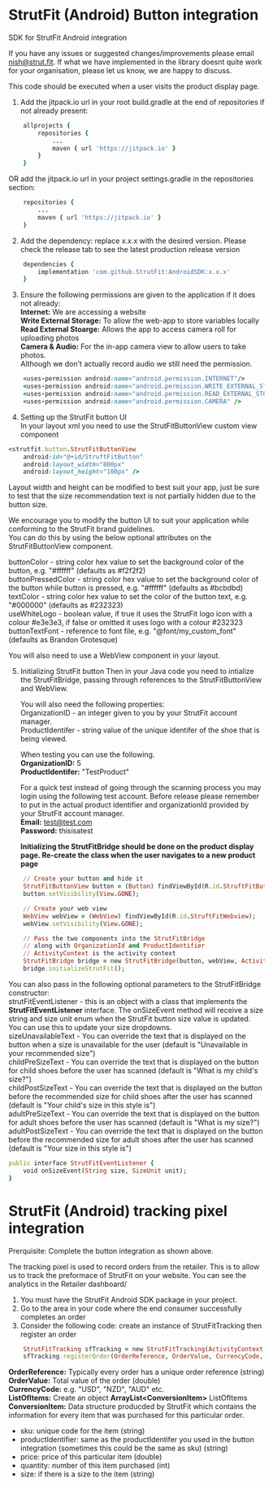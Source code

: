 # StrutFit (Android) Button integration
SDK for StrutFit Android integration

If you have any issues or suggested changes/improvements please email nish@strut.fit. 
If what we have implemented in the library doesnt quite work for your organisation, please let us know, we are happy to discuss.

This code should be executed when a user visits the product display page.


1. Add the jitpack.io url in your root build.gradle at the end of repositories if not already present:
```ruby
	allprojects {
		repositories {
			...
			maven { url 'https://jitpack.io' }
		}
	}
```
OR add the jitpack.io url in your project settings.gradle in the repositories section:
```ruby
	repositories {
		...
		maven { url 'https://jitpack.io' }
	}
``` 
  
2. Add the dependency: replace x.x.x with the desired version. Please check the release tab to see the latest production release version
```ruby
	dependencies {
		implementation 'com.github.StrutFit:AndroidSDK:x.x.x'
	}
```

3. Ensure the following permissions are given to the application if it does not already:  
	**Internet:** We are accessing a website  
	**Write External Storage:** To allow the web-app to store variables locally  
	**Read External Stoarge:** Allows the app to access camera roll for uploading photos  
	**Camera & Audio:** For the in-app camera view to allow users to take photos.  
			Although we don't actually record audio we still need the permission.
```ruby
	<uses-permission android:name="android.permission.INTERNET"/>
	<uses-permission android:name="android.permission.WRITE_EXTERNAL_STORAGE" />
	<uses-permission android:name="android.permission.READ_EXTERNAL_STORAGE" />
	<uses-permission android:name="android.permission.CAMERA" />
```

4. Setting up the StrutFit button UI  
	In your layout xml you need to use the StrutFitButtonView custom view component
```ruby
<strutfit.button.StrutFitButtonView
	android:id="@+id/StruftFitButton"
	android:layout_width="800px"
	android:layout_height="100px" />
```  

Layout width and height can be modified to best suit your app, just be sure to test that the size recommendation text is not partially hidden due to the button size.  

We encourage you to modify the button UI to suit your application while conforming to the StrutFit brand guidelines.  
You can do this by using the below optional attributes on the StrutFitButtonView component.  

buttonColor - string color hex value to set the background color of the button, e.g. "#ffffff" (defaults as #f2f2f2)  
buttonPressedColor - string color hex value to set the background color of the button while button is pressed, e.g. "#ffffff" (defaults as #bcbdbd)  
textColor - string color hex value to set the color of the button text, e.g. "#000000" (defaults as #232323)  
useWhiteLogo - boolean value, if true it uses the StrutFit logo icon with a colour #e3e3e3, if false or omitted it uses logo with a colour #232323  
buttonTextFont - reference to font file, e.g. "@font/my_custom_font" (defaults as Brandon Grotesque)  

You will also need to use a WebView component in your layout.  
	
5. Initializing StrutFit button 
	Then in your Java code you need to intialize the StrutFitBridge, passing through references to the StrutFitButtonView and WebView.  

	You will also need the following properties:  
	OrganizationID - an integer given to you by your StrutFit account manager.  
	ProductIdentifer  - string value of the unique identifer of the shoe that is being viewed.  

	When testing you can use the following.  
	**OrganizationID:** 5  
	**ProductIdentifer:** "TestProduct" 

	For a quick test instead of going through the scanning process you may login using the following test account. 
	Before release please remember to put in the actual product identifier and organizationId provided by your StrutFit account manager.  
	**Email:** test@test.com  
	**Password:** thisisatest  

	**Initializing the StrutFitBridge should be done on the product display page.
	Re-create the class when the user navigates to a new product page**

```ruby
	// Create your button and hide it
	StrutFitButtonView button = (Button) findViewById(R.id.StruftFitButton);
	button.setVisibility(View.GONE);

	// Create your web view
	WebView webView = (WebView) findViewById(R.id.StruftFitWebview);
	webView.setVisibility(View.GONE);

	// Pass the two components into the StrutFitBridge
	// along with OrganizationId and ProductIdentifier
	// ActivityContext is the activity context  
	StrutFitBridge bridge = new StrutFitBridge(button, webView, ActivityContext, OrganizationID, ProductIdentifier);
	bridge.initializeStrutFit();
```
You can also pass in the following optional parameters to the StrutFitBridge constructor:  
strutFitEventListener - this is an object with a class that implements the **StrutFitEventListener** interface. The onSizeEvent method will receive a size string and size unit enum when the StrutFit button size value is updated. You can use this to update your size dropdowns.   
sizeUnavailableText - You can override the text that is displayed on the button when a size is unavailable for the user (default is "Unavailable in your recommended size")  
childPreSizeText - You can override the text that is displayed on the button for child shoes before the user has scanned (default is "What is my child's size?")  
childPostSizeText - You can override the text that is displayed on the button before the recommended size for child shoes after the user has scanned (default is "Your child's size in this style is")  
adultPreSizeText - You can override the text that is displayed on the button for adult shoes before the user has scanned  (default is "What is my size?")  
adultPostSizeText - You can override the text that is displayed on the button before the recommended size for adult shoes after the user has scanned (default is "Your size in this style is")  
 
```ruby
public interface StrutFitEventListener {
    void onSizeEvent(String size, SizeUnit unit);
}

```

# StrutFit (Android) tracking pixel integration
Prerquisite: Complete the button integration as shown above.

The tracking pixel is used to record orders from the retailer. This is to allow us to track the preformace of StrutFit on your website.
You can see the analytics in the Retailer dashboard/

1. You must have the StrutFit Android SDK package in your project.
2. Go to the area in your code where the end consumer successfully completes an order
3. Consider the following code: create an instance of StrutFitTracking then register an order

```ruby
	StrutFitTracking sfTracking = new StrutFitTracking(ActivityContext, OrganizationID);
	sfTracking.registerOrder(OrderReference, OrderValue, CurrencyCode, ListOfItems);
```
**OrderReference:** Typically every order has a unique order reference (string)  
**OrderValue:** Total value of the order (double)  
**CurrencyCode:** e.g. "USD", "NZD", "AUD" etc.  
**ListOfItems:** Create an object **ArrayList&lt;ConversionItem&gt;** ListOfItems  
**ConversionItem:** Data structure producded by StrutFit which contains the information for every item that was purchased for this particular order.  
* sku: unique code for the item (string)  
* productIdentifier: same as the productIdentifer you used in the button integration (sometimes this could be the same as sku) (string)  
* price: price of this particular item (double)  
* quantity: number of this item purchased (int)  
* size: if there is a size to the item (string)
	
